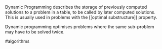 Dynamic Programming describes the storage of previously computed solutions to a problem in a table, to be called by later computed solutions. This is usually used in problems with the [[optimal substructure]] property. 

Dynamic programming optimises problems where the same sub-problem may have to be solved twice. 

#algorithms